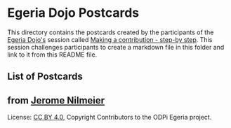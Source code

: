 <!-- SPDX-License-Identifier: CC-BY-4.0 -->
<!-- Copyright Contributors to the ODPi Egeria project 2020. -->

# Egeria Dojo Postcards

This directory contains the postcards created by the participants of the
[Egeria Dojo's](../egeria-dojo) session called
[Making a contribution - step-by step](../egeria-dojo/egeria-dojo-day-2-3-contribution-to-egeria.md).
This session challenges participants to create a markdown file in this folder and link to it from this
README file.

## List of Postcards
from [Jerome Nilmeier](from-Jerome-Nilmeier.md)
----
License: [CC BY 4.0](https://creativecommons.org/licenses/by/4.0/),
Copyright Contributors to the ODPi Egeria project.